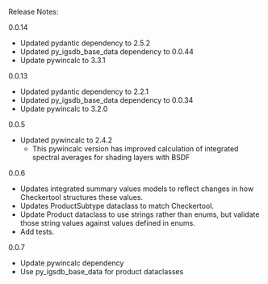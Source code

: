 Release Notes:

0.0.14

- Updated pydantic dependency to 2.5.2
- Updated py_igsdb_base_data dependency to 0.0.44
- Update pywincalc to 3.3.1

0.0.13

- Updated pydantic dependency to 2.2.1
- Updated py_igsdb_base_data dependency to 0.0.34
- Update pywincalc to 3.2.0

0.0.5

- Updated pywincalc to 2.4.2
    - This pywincalc version has improved calculation of integrated spectral averages for shading layers with BSDF

0.0.6

- Updates integrated summary values models to reflect changes in how Checkertool structures these values.
- Updates ProductSubtype dataclass to match Checkertool.
- Update Product dataclass to use strings rather than enums, but validate those string values against values defined in
  enums.
- Add tests.

0.0.7

- Update pywincalc dependency
- Use py_igsdb_base_data for product dataclasses
